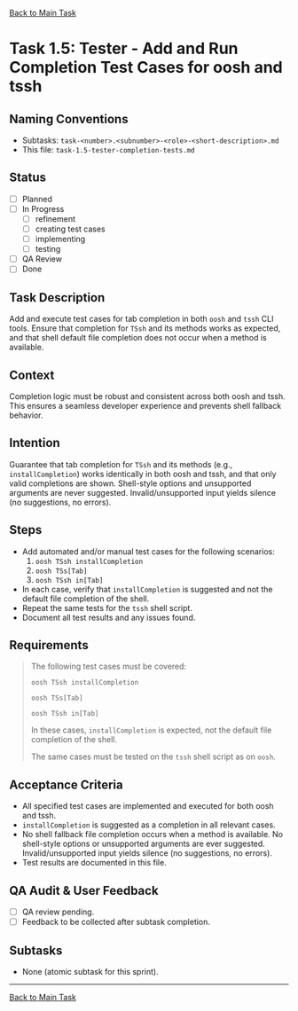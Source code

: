 
[Back to Main Task](./task-1-tssh-wrapper.md)

# Task 1.5: Tester - Add and Run Completion Test Cases for oosh and tssh

## Naming Conventions
- Subtasks: `task-<number>.<subnumber>-<role>-<short-description>.md`
- This file: `task-1.5-tester-completion-tests.md`

## Status
- [ ] Planned
- [ ] In Progress
  - [ ] refinement
  - [ ] creating test cases
  - [ ] implementing
  - [ ] testing
- [ ] QA Review
- [ ] Done

## Task Description
Add and execute test cases for tab completion in both `oosh` and `tssh` CLI tools. Ensure that completion for `TSsh` and its methods works as expected, and that shell default file completion does not occur when a method is available.

## Context
Completion logic must be robust and consistent across both oosh and tssh. This ensures a seamless developer experience and prevents shell fallback behavior.

## Intention
Guarantee that tab completion for `TSsh` and its methods (e.g., `installCompletion`) works identically in both oosh and tssh, and that only valid completions are shown. Shell-style options and unsupported arguments are never suggested. Invalid/unsupported input yields silence (no suggestions, no errors).

## Steps
- Add automated and/or manual test cases for the following scenarios:
  1. `oosh TSsh installCompletion`
  2. `oosh TSs[Tab]`
  3. `oosh TSsh in[Tab]`
- In each case, verify that `installCompletion` is suggested and not the default file completion of the shell.
- Repeat the same tests for the `tssh` shell script.
- Document all test results and any issues found.

## Requirements
> The following test cases must be covered:
>
> ```
> oosh TSsh installCompletion
> ```
>
> ```
> oosh TSs[Tab]
> ```
>
> ```
> oosh TSsh in[Tab]
> ```
>
> In these cases, `installCompletion` is expected, not the default file completion of the shell.
>
> The same cases must be tested on the `tssh` shell script as on `oosh`.

## Acceptance Criteria
- All specified test cases are implemented and executed for both oosh and tssh.
- `installCompletion` is suggested as a completion in all relevant cases.
- No shell fallback file completion occurs when a method is available. No shell-style options or unsupported arguments are ever suggested. Invalid/unsupported input yields silence (no suggestions, no errors).
- Test results are documented in this file.

## QA Audit & User Feedback
- [ ] QA review pending.
- [ ] Feedback to be collected after subtask completion.

## Subtasks
- None (atomic subtask for this sprint).

---

[Back to Main Task](./task-1-tssh-wrapper.md)
